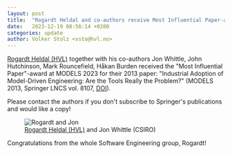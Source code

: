 ```yaml
---
layout: post
title:  "Rogardt Heldal and co-authors receive Most Influential Paper-award at MODELS 2023"
date:   2023-12-19 08:56:14 +0200
categories: update
author: Volker Stolz <vsto@hvl.no>
---
```


[Rogardt Heldal (HVL)](https://www.hvl.no/en/employee/?user=Rogardt.Heldal) together with his co-authors Jon Whittle, John Hutchinson, Mark Rouncefield, Håkan Burden received the "Most Influential Paper"-award at MODELS 2023 for their 2013 paper:
"Industrial Adoption of Model-Driven Engineering: Are the Tools Really the Problem?" (MODELS 2013, Springer LNCS vol. 8107, [DOI](https://doi.org/10.1007/978-3-642-41533-3_1)).

Please contact the authors if you don't subscribe to Springer's publications and would like a copy!

<figure style="max-width:85%; height: auto;">
        <img src="https://www.foldr.org/selabhvl/2023/Heldal-Models23.jpg" alt="Rogardt and Jon">
        <figcaption><a href="https://www.hvl.no/en/employee/?user=Rogardt.Heldal">Rogardt Heldal (HVL)</a> and Jon Whittle (CSIRO)</figcaption>
</figure>

Congratulations from the whole Software Engineering group, Rogardt!
